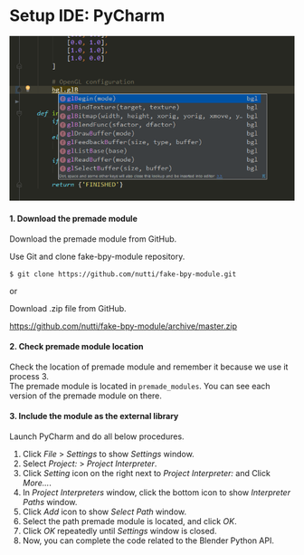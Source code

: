 # Setup IDE: PyCharm

![Code Completion (PyCharm)](images/code_completion_pycharm.png)


#### 1. Download the premade module

Download the premade module from GitHub.

Use Git and clone fake-bpy-module repository.

```
$ git clone https://github.com/nutti/fake-bpy-module.git
```

or

Download .zip file from GitHub.

https://github.com/nutti/fake-bpy-module/archive/master.zip


#### 2. Check premade module location

Check the location of premade module and remember it because we use it process 3.  
The premade module is located in `premade_modules`.
You can see each version of the premade module on there.


#### 3. Include the module as the external library

Launch PyCharm and do all below procedures.

1. Click *File* > *Settings* to show *Settings* window.
2. Select *Project: <Your Project>* > *Project Interpreter*.
3. Click *Setting* icon on the right next to *Project Interpreter:* and Click *More...*.
4. In *Project Interpreters* window, click the bottom icon to show *Interpreter Paths* window.
5. Click *Add* icon to show *Select Path* window.
6. Select the path premade module is located, and click *OK*.
7. Click *OK* repeatedly until *Settings* window is closed.
8. Now, you can complete the code related to the Blender Python API.
